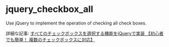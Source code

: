 # jquery_checkbox_all
Use jQuery to implement the operation of checking all check boxes.

詳細な記事: [すべてのチェックボックスを選択する機能をjQueryで実装 【初心者でも簡単！ 複数のチェックボックスに対応】](https://it-web-life.com/jquery_checkbox_all/)
